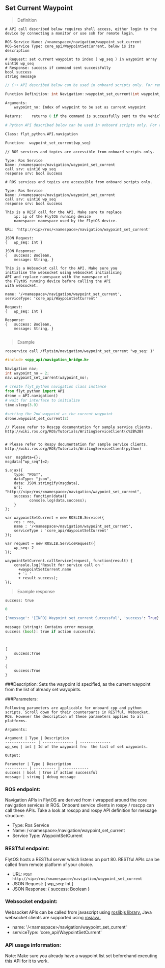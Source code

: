 ## Set Current Waypoint


> Definition

```shell
# API call described below requires shell access, either login to the device by connecting a monitor or use ssh for remote login.

ROS-Service Name: /<namespace>/navigation/waypoint_set_current
ROS-Service Type: core_api/WaypointSetCurrent, below is its description

# Request: set current waypoint to index ( wp_seq ) in waypoint array
uint16 wp_seq
# Response: success if command sent successfully
bool success
string message
```

```cpp
// C++ API described below can be used in onboard scripts only. For remote scripts you can use http client libraries to call FlytOS REST endpoints from C++.

Function Definition: int Navigation::waypoint_set_current(int waypoint_no)

Arguments:  
    waypoint_no: Index of waypoint to be set as current waypoint

Returns:    returns 0 if the command is successfully sent to the vehicle
```

```python
# Python API described below can be used in onboard scripts only. For remote scripts you can use http client libraries to call FlytOS REST endpoints from python.

Class: flyt_python.API.navigation

Function:  waypoint_set_current(wp_seq)
```

```cpp--ros
// ROS services and topics are accessible from onboard scripts only.

Type: Ros Service
Name: /<namespace>/navigation/waypoint_set_current
call srv: uint16 wp_seq
response srv: bool success
```

```python--ros
# ROS services and topics are accessible from onboard scripts only.

Type: Ros Service
Name: /<namespace>/navigation/waypoint_set_current
call srv: uint16 wp_seq
response srv: bool success

```

```javascript--REST
This is a REST call for the API. Make sure to replace 
    ip: ip of the FlytOS running device
    namespace: namespace used by the FlytOS device.

URL: 'http://<ip>/ros/<namespace>/navigation/waypoint_set_current'

JSON Request:
{   wp_seq: Int }

JSON Response:
{   success: Boolean,
    message: String, }

```

```javascript--Websocket
This is a Websocket call for the API. Make sure you 
initialise the websocket using websocket initialising 
API and replace namespace with the namespace of 
the FlytOS running device before calling the API 
with websocket.

name: '/<namespace>/navigation/waypoint_set_current',
serviceType: 'core_api/WaypointSetCurrent'

Request:
{   wp_seq: Int }

Response:
{   success: Boolean,
    message: String, }


```


> Example

```shell
rosservice call /flytsim/navigation/waypoint_set_current "wp_seq: 1" 
```

```cpp
#include <cpp_api/navigation_bridge.h>

Navigation nav;
int waypoint_no = 2;
nav.waypoint_set_current(waypoint_no);
```

```python
# create flyt_python navigation class instance
from flyt_python import API
drone = API.navigation()
# wait for interface to initialize
time.sleep(3.0)

#setting the 2nd waypoint as the current waypoint
drone.waypoint_set_current(2)
```

```cpp--ros
// Please refer to Roscpp documentation for sample service clients. http://wiki.ros.org/ROS/Tutorials/WritingServiceClient(c%2B%2B)
```

```python--ros

# Please refer to Rospy documentation for sample service clients. http://wiki.ros.org/ROS/Tutorials/WritingServiceClient(python)

```

```javascript--REST
var  msgdata={};
msgdata["wp_seq"]=2;

$.ajax({
    type: "POST",
    dataType: "json",
    data: JSON.stringify(msgdata),
    url: "http://<ip>/ros/<namespace>/navigation/waypoint_set_current",  
    success: function(data){
           console.log(data.success);
    }
};

```

```javascript--Websocket
var waypointSetCurrent = new ROSLIB.Service({
    ros : ros,
    name : '/<namespace>/navigation/waypoint_set_current',
    serviceType : 'core_api/WaypointSetCurrent'
});

var request = new ROSLIB.ServiceRequest({
    wp_seq: 2
});

waypointSetCurrent.callService(request, function(result) {
    console.log('Result for service call on '
      +waypointSetCurrent.name
      + ': '
      + result.success);
});
```


> Example response

```shell
success: true
```

```cpp
0
```

```python
{'message': '[INFO] Waypoint set_current Successful', 'success': True}

message (string): Contains error message
success (bool): true if action successful
```

```cpp--ros
```

```python--ros
```

```javascript--REST
{
    success:True
}

```

```javascript--Websocket
{
    success:True
}

```


###Description:
Sets the waypoint Id specified, as the current waypoint from the list of already set wayopints.


###Parameters:
    
    Following parameters are applicable for onboard cpp and python scripts. Scroll down for their counterparts in RESTful, Websocket, ROS. However the description of these parameters applies to all platforms. 
    
    Arguments:
    
    Argument | Type | Description
    -------------- | -------------- | --------------
    wp_seq | int | Id of the waypoint fro  the list of set waypoints.

    Output:
    
    Parameter | Type | Description
    ---------- | ---------- | ------------
    success | bool | true if action successful
    message | string | debug message

### ROS endpoint:
Navigation APIs in FlytOS are derived from / wrapped around the core navigation services in ROS. Onboard service clients in rospy / roscpp can call these APIs. Take a look at roscpp and rospy API definition for message structure. 

* Type: Ros Service</br> 
* Name: /\<namespace\>/navigation/waypoint_set_current</br>
* Service Type: WaypointSetCurrent

### RESTful endpoint:
FlytOS hosts a RESTful server which listens on port 80. RESTful APIs can be called from remote platform of your choice.

* URL: ``POST http://<ip>/ros/<namespace>/navigation/waypoint_set_current``
* JSON Request:
{
    wp_seq: Int
}
* JSON Response:
{
    success: Boolean
}


### Websocket endpoint:
Websocket APIs can be called from javascript using  [roslibjs library.](https://github.com/RobotWebTools/roslibjs) 
Java websocket clients are supported using [rosjava.](http://wiki.ros.org/rosjava)

* name: '/\<namespace\>/navigation/waypoint_set_current'</br>
* serviceType: 'core_api/WaypointSetCurrent'


### API usage information:
Note: Make sure you already have a waypoint list set beforehand executing this API for it to work.
